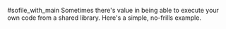 #sofile_with_main
Sometimes there's value in being able to execute your own code from a shared library.  Here's a simple, no-frills example.
